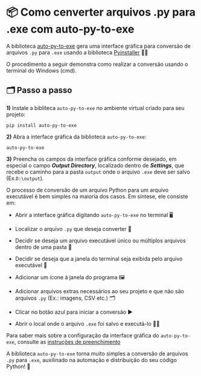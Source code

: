 # 📦 Como cenverter arquivos .py para .exe com auto-py-to-exe


A biblioteca [auto-py-to-exe](https://pypi.org/project/auto-py-to-exe/) gera uma interface gráfica para conversão de arquivos `.py` para `.exe` usando a biblioteca [Pyinstaller](https://pyinstaller.org/en/stable/index.html) 👨‍💻

O procedimento a seguir demonstra como realizar a conversão usando o terminal do Windows (cmd).

## 🗂️ Passo a passo

**1)** Instale a bibliteca `auto-py-to-exe` no ambiente virtual criado para seu projeto:
  ```
pip install auto-py-to-exe
```
**2)**   Abra a interface gráfica da biblioteca `auto-py-to-exe`:
   ```
auto-py-to-exe
```

**3)** Preencha os campos da interface gráfica conforme desejado, em especial o campo _**Output Directory**_, localizado dentro de _**Settings**_, que recebe o caminho para a pasta `output` onde o arquivo `.exe` deve ser salvo (Ex.`D:\output`).

O processo de conversão de um arquivo Python para um arquivo executável é bem simples na maioria dos casos. Em síntese, ele consiste em:

* Abrir a interface gráfica digitando `auto-py-to-exe` no terminal 🖥️

* Localizar o arquivo `.py` que deseja converter 📁

* Decidir se deseja um arquivo executável único ou múltiplos arquivos dentro de uma pasta 📂

* Decidir se deseja que a janela do terminal seja exibida pelo arquivo executável 🚫

* Adicionar um ícone à janela do programa 🖼️ 

* Adicionar arquivos extras necessários ao seu projeto e que não são arquivos `.py` (Ex.: imagens, CSV etc.) 🗂️

* Clicar no botão azul para iniciar a conversão ▶️

* Abrir o local onde o arquivo `.exe` foi salvo e executá-lo 🏃‍♂️

Para saber mais sobre a configuração da interface gráfica do `auto-py-to-exe`, consulte as [instruções de preenchimento](https://nitratine.net/blog/post/issues-when-using-auto-py-to-exe/?utm_source=auto_py_to_exe&utm_medium=application_link&utm_campaign=auto_py_to_exe_help&utm_content=top)

A biblioteca `auto-py-to-exe` torna muito simples a conversão de arquivos `.py` para `.exe`, auxilinado na automação e distribuição do seu código Python! 🚀
